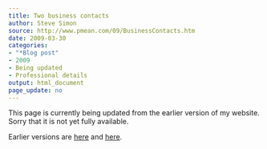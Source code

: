 ```yaml
---
title: Two business contacts
author: Steve Simon
source: http://www.pmean.com/09/BusinessContacts.htm
date: 2009-03-30
categories:
- "*Blog post"
- 2009
- Being updated
- Professional details
output: html_document
page_update: no
---
```


This page is currently being updated from the earlier version of my website. Sorry that it is not yet fully available.

<!---More--->

Earlier versions are [here][sim1] and [here][sim2].

[sim1]: http://www.pmean.com/09/BusinessContacts.htm
[sim2]: http://new.pmean.com/business-contacts/
